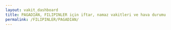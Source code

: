 ```yaml
---
layout: vakit_dashboard
title: PAGADIAN, FILIPINLER için iftar, namaz vakitleri ve hava durumu - ilçe/eyalet seç
permalink: /FILIPINLER/PAGADIAN/
---
```


<script type="text/javascript">
  var GLOBAL_COUNTRY = 'FILIPINLER';
  var GLOBAL_CITY = 'PAGADIAN';
  var GLOBAL_STATE = '';
  var lat = 72;
  var lon = 21;
</script>
